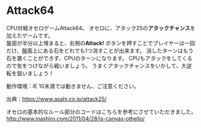 # Attack64
CPU対戦オセロゲームAttack64。
オセロに、アタック25の**アタックチャンス**を加えたゲームです。  
盤面が半分以上埋まると、右側の**Attack!** ボタンを押すことでプレイヤーは一回だけ、盤面上にある石をどれでも1つ消すことが出来ます。
消したターンはもう石を置くことができず、CPUのターンになります。
CPUもアタックをしてくるので気をつけながら戦いましょう。
うまくアタックチャンスをいかして、大逆転を狙いましょう！

動作環境：IE 10未満では動きません、ご注意ください。

出典：https://www.asahi.co.jp/attack25/  
  
オセロの基本的なルール部分のコードはこちらを参考にさせていただきました。  
http://www.inashiro.com/2011/04/28/js-canvas-othello/
